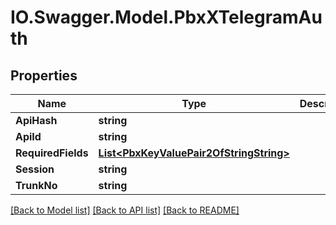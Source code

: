 # IO.Swagger.Model.PbxXTelegramAuth
## Properties

Name | Type | Description | Notes
------------ | ------------- | ------------- | -------------
**ApiHash** | **string** |  | [optional] 
**ApiId** | **string** |  | [optional] 
**RequiredFields** | [**List&lt;PbxKeyValuePair2OfStringString&gt;**](PbxKeyValuePair2OfStringString.md) |  | [optional] 
**Session** | **string** |  | [optional] 
**TrunkNo** | **string** |  | [optional] 

[[Back to Model list]](../README.md#documentation-for-models) [[Back to API list]](../README.md#documentation-for-api-endpoints) [[Back to README]](../README.md)

